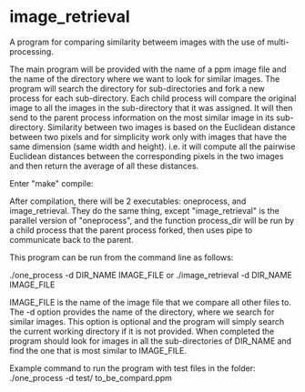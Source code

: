 # image_retrieval
A program for comparing similarity betweem images with the use of multi-processing.

The main program will be provided with the name of a ppm image file and the name of the directory where we want to look for similar images. The program will search the directory for sub-directories and fork a new process for each sub-directory. Each child process will compare the original image to all the images in the sub-directory that it was assigned. It will then send to the parent process information on the most similar image in its sub-directory.
Similarity between two images is based on the Euclidean distance between two pixels and for simplicity work only with images that have the same dimension (same width and height). i.e. it will compute all the pairwise Euclidean distances between the corresponding pixels in the two images and then return the average of all these distances.

Enter "make" compile:

After compilation, there will be 2 executables: oneprocess, and image_retrieval.
They do the same thing, except "image_retrieval" is the parallel version of "oneprocess", and the function process_dir will be run by a child process that the parent process forked, then uses pipe to communicate back to the parent.

This program can be run from the command line as follows:

./one_process -d DIR_NAME IMAGE_FILE 
or
./image_retrieval -d DIR_NAME IMAGE_FILE 

IMAGE_FILE is the name of the image file that we compare all other files to. The -d option provides the name of the directory, where we search for similar images. This option is optional and the program will simply search the current working directory if it is not provided. When completed the program should look for images in all the sub-directories of DIR_NAME and find the one that is most similar to IMAGE_FILE. 

Example command to run the program with test files in the folder:
./one_process -d test/ to_be_compard.ppm 
